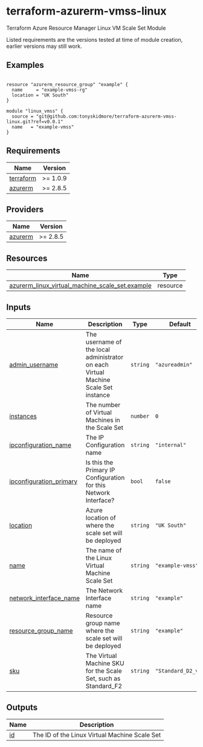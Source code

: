# terraform-azurerm-vmss-linux

Terraform Azure Resource Manager Linux VM Scale Set Module

Listed requirements are the versions tested at time of module creation, earlier versions may still work.

<!-- BEGIN_TF_DOCS -->
## Examples

````hcl

resource "azurerm_resource_group" "example" {
  name     = "example-vmss-rg"
  location = "UK South"
}

module "linux_vmss" {
  source = "git@github.com:tonyskidmore/terraform-azurerm-vmss-linux.git?ref=v0.0.1"
  name   = "example-vmss"
}
````
## Requirements

| Name | Version |
|------|---------|
| <a name="requirement_terraform"></a> [terraform](#requirement\_terraform) | >= 1.0.9 |
| <a name="requirement_azurerm"></a> [azurerm](#requirement\_azurerm) | >= 2.8.5 |
## Providers

| Name | Version |
|------|---------|
| <a name="provider_azurerm"></a> [azurerm](#provider\_azurerm) | >= 2.8.5 |
## Resources

| Name | Type |
|------|------|
| [azurerm_linux_virtual_machine_scale_set.example](https://registry.terraform.io/providers/hashicorp/azurerm/latest/docs/resources/linux_virtual_machine_scale_set) | resource |
## Inputs

| Name | Description | Type | Default | Required |
|------|-------------|------|---------|:--------:|
| <a name="input_admin_username"></a> [admin\_username](#input\_admin\_username) | The username of the local administrator on each Virtual Machine Scale Set instance | `string` | `"azureadmin"` | no |
| <a name="input_instances"></a> [instances](#input\_instances) | The number of Virtual Machines in the Scale Set | `number` | `0` | no |
| <a name="input_ipconfiguration_name"></a> [ipconfiguration\_name](#input\_ipconfiguration\_name) | The IP Configuration name | `string` | `"internal"` | no |
| <a name="input_ipconfiguration_primary"></a> [ipconfiguration\_primary](#input\_ipconfiguration\_primary) | Is this the Primary IP Configuration for this Network Interface? | `bool` | `false` | no |
| <a name="input_location"></a> [location](#input\_location) | Azure location of where the scale set will be deployed | `string` | `"UK South"` | no |
| <a name="input_name"></a> [name](#input\_name) | The name of the Linux Virtual Machine Scale Set | `string` | `"example-vmss"` | no |
| <a name="input_network_interface_name"></a> [network\_interface\_name](#input\_network\_interface\_name) | The Network Interface name | `string` | `"example"` | no |
| <a name="input_resource_group_name"></a> [resource\_group\_name](#input\_resource\_group\_name) | Resource group name where the scale set will be deployed | `string` | `"example"` | no |
| <a name="input_sku"></a> [sku](#input\_sku) | The Virtual Machine SKU for the Scale Set, such as Standard\_F2 | `string` | `"Standard_D2_v3"` | no |
## Outputs

| Name | Description |
|------|-------------|
| <a name="output_id"></a> [id](#output\_id) | The ID of the Linux Virtual Machine Scale Set |
<!-- END_TF_DOCS -->
